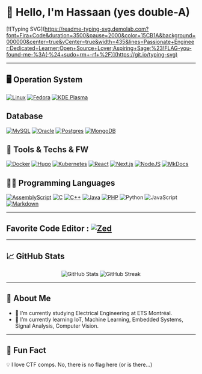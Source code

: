 # 👋 Hello, I'm Hassaan (yes double-A)

[![Typing SVG](https://readme-typing-svg.demolab.com?font=Fira+Code&duration=3500&pause=2000&color=15CB1A&background=000000&center=true&vCenter=true&width=435&lines=Passionate+Engineer;Dedicated+Learner;Open+Source+Lover;Aspiring+Sage;%23!FLAG-you-found-me-%3A(;%24+sudo+rm+-rf+%2F)](https://git.io/typing-svg)

---

## 🖥️ Operation System

[![Linux](https://img.shields.io/badge/Linux-FCC624?logo=linux&logoColor=black)](#)
[![Fedora](https://img.shields.io/badge/Fedora-51A2DA?logo=fedora&logoColor=fff)](#)
[![KDE Plasma](https://img.shields.io/badge/KDE%20Plasma-1D99F3?logo=kdeplasma&logoColor=fff)](#)

## Database

[![MySQL](https://img.shields.io/badge/MySQL-4479A1?logo=mysql&logoColor=fff)](#)
[![Oracle](https://custom-icon-badges.demolab.com/badge/Oracle-F80000?logo=oracle&logoColor=fff)](#)
[![Postgres](https://img.shields.io/badge/Postgres-%23316192.svg?logo=postgresql&logoColor=white)](#)
[![MongoDB](https://img.shields.io/badge/MongoDB-%234ea94b.svg?logo=mongodb&logoColor=white)](#)

## 🔧 Tools & Techs & FW

[![Docker](https://img.shields.io/badge/Docker-2496ED?logo=docker&logoColor=fff)](#)
[![Hugo](https://img.shields.io/badge/Hugo-FF4088?logo=hugo&logoColor=fff)](#)
[![Kubernetes](https://img.shields.io/badge/Kubernetes-326CE5?logo=kubernetes&logoColor=fff)](#)
[![React](https://img.shields.io/badge/React-%2320232a.svg?logo=react&logoColor=%2361DAFB)](#)
[![Next.js](https://img.shields.io/badge/Next.js-black?logo=next.js&logoColor=white)](#)
[![NodeJS](https://img.shields.io/badge/Node.js-6DA55F?logo=node.js&logoColor=white)](#)
[![MkDocs](https://img.shields.io/badge/MkDocs-526CFE?logo=materialformkdocs&logoColor=fff)](#)

## 🧑‍💻 Programming Languages

[![AssemblyScript](https://img.shields.io/badge/AssemblyScript-007AAC?logo=assemblyscript&logoColor=fff)](#)
[![C](https://img.shields.io/badge/C-00599C?logo=c&logoColor=white)](#)
[![C++](https://img.shields.io/badge/C++-%2300599C.svg?logo=c%2B%2B&logoColor=white)](#)
[![Java](https://img.shields.io/badge/Java-%23ED8B00.svg?logo=openjdk&logoColor=white)](#)
[![PHP](https://img.shields.io/badge/php-%23777BB4.svg?&logo=php&logoColor=white)](#)
![Python](https://img.shields.io/badge/-Python-333333?style=flat&logo=python)
![JavaScript](https://img.shields.io/badge/-JavaScript-333333?style=flat&logo=javascript)
[![Markdown](https://img.shields.io/badge/Markdown-%23000000.svg?logo=markdown&logoColor=white)](#)

---
## Favorite Code Editor : [![Zed](https://img.shields.io/badge/Zed-white?logo=zedindustries&logoColor=084CCF)](#)
---

## 📈 GitHub Stats
<p align="center">
  <img src="https://github-readme-stats.vercel.app/api?username=HassaanBahsoun&show_icons=true&theme=radical" alt="GitHub Stats" />
  <img src="https://github-readme-streak-stats.herokuapp.com/?user=HassaanBahsoun&theme=radical" alt="GitHub Streak" />
</p>

---

## 📌 About Me
- 🔭 I’m currently studying Electrical Engineering at ETS Montréal.
- 🌱 I’m currently learning IoT, Machine Learning, Embedded Systems, Signal Analysis, Computer Vision.

---

## 🎯 Fun Fact
💡 I love CTF comps. No, there is no flag here (or is there...)

